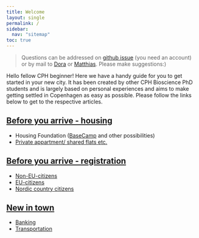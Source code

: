 ```yaml
---
title: Welcome
layout: single
permalink: /
sidebar:
  nav: "sitemap"
toc: true
---
```


> Questions can be addressed on [github issue](https://github.com/cphbiosciencephd/info/issues/new) (you need an account) or by mail to [Dora](mailto:isidora.banjac@bric.ku.dk) or [Matthias](matmat@biosustain.dtu.dk). 
> Please make suggestions:)

<!-- # Welcome -->
Hello fellow CPH beginner! Here we have a handy guide for you to get started in your new city. It has been created by other CPH Bioscience PhD students and is largely based on personal experiences and aims to make getting settled in Copenhagen as easy as possible. Please follow the links below to get to the respective articles.

## [Before you arrive - housing](housing)

- Housing Foundation ([BaseCamp](housing/basecamp) and other possibilities)
- [Private appartment/ shared flats etc.](housing/not-housing-foudation)

## [Before you arrive - registration](register)

- [Non-EU-citizens](register/non-eu)
- [EU-citizens](register/EU-citizen)
- [Nordic country citizens](register/nordic)

## [New in town](after-arriving)

- [Banking](topics/banking)
- [Transportation](transportation)
